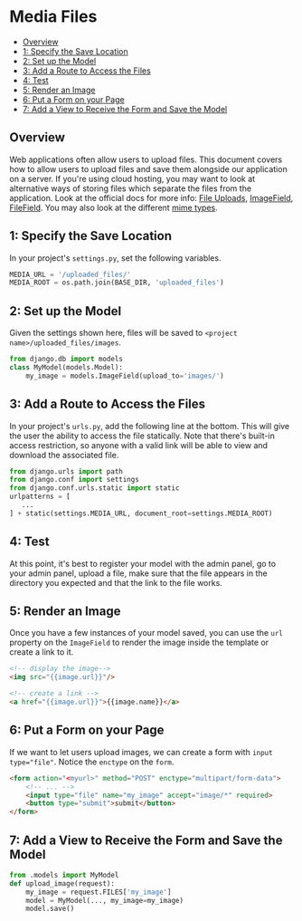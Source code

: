

# Media Files

- [Overview](#overview)
- [1: Specify the Save Location](#1-specify-the-save-location)
- [2: Set up the Model](#2-set-up-the-model)
- [3: Add a Route to Access the Files](#3-add-a-route-to-access-the-files)
- [4: Test](#4-test)
- [5: Render an Image](#5-render-an-image)
- [6: Put a Form on your Page](#6-put-a-form-on-your-page)
- [7: Add a View to Receive the Form and Save the Model](#7-add-a-view-to-receive-the-form-and-save-the-model)


## Overview

Web applications often allow users to upload files. This document covers how to allow users to upload files and save them alongside our application on a server. If you're using cloud hosting, you may want to look at alternative ways of storing files which separate the files from the application. Look at the official docs for more info: [File Uploads](https://docs.djangoproject.com/en/3.1/topics/http/file-uploads/), [ImageField](https://docs.djangoproject.com/en/3.1/ref/models/fields/#django.db.models.ImageField), [FileField](https://docs.djangoproject.com/en/3.1/ref/models/fields/#django.db.models.FileField). You may also look at the different [mime types](https://developer.mozilla.org/en-US/docs/Web/HTTP/Basics_of_HTTP/MIME_types/Complete_list_of_MIME_types).


## 1: Specify the Save Location

In your project's `settings.py`, set the following variables.

```python
MEDIA_URL = '/uploaded_files/'
MEDIA_ROOT = os.path.join(BASE_DIR, 'uploaded_files')
```

## 2: Set up the Model

Given the settings shown here, files will be saved to `<project name>/uploaded_files/images`.

```python
from django.db import models
class MyModel(models.Model):
    my_image = models.ImageField(upload_to='images/')
```

## 3: Add a Route to Access the Files

In your project's `urls.py`, add the following line at the bottom. This will give the user the ability to access the file statically. Note that there's built-in access restriction, so anyone with a valid link will be able to view and download the associated file.

```python
from django.urls import path
from django.conf import settings
from django.conf.urls.static import static
urlpatterns = [
   ...
] + static(settings.MEDIA_URL, document_root=settings.MEDIA_ROOT)
```

## 4: Test

At this point, it's best to register your model with the admin panel, go to your admin panel, upload a file, make sure that the file appears in the directory you expected and that the link to the file works.

## 5: Render an Image

Once you have a few instances of your model saved, you can use the `url` property on the `ImageField` to render the image inside the template or create a link to it.

```html
<!-- display the image-->
<img src="{{image.url}}"/>

<!-- create a link -->
<a href="{{image.url}}">{{image.name}}</a>
```

## 6: Put a Form on your Page

If we want to let users upload images, we can create a form with `input` `type="file"`. Notice the `enctype` on the `form`.

```html
<form action="<myurl>" method="POST" enctype="multipart/form-data">
    <!-- ... -->
    <input type="file" name="my_image" accept="image/*" required>
    <button type="submit">submit</button>
</form>
```

## 7: Add a View to Receive the Form and Save the Model

```python
from .models import MyModel
def upload_image(request):
    my_image = request.FILES['my_image']
    model = MyModel(..., my_image=my_image)
    model.save()
```


